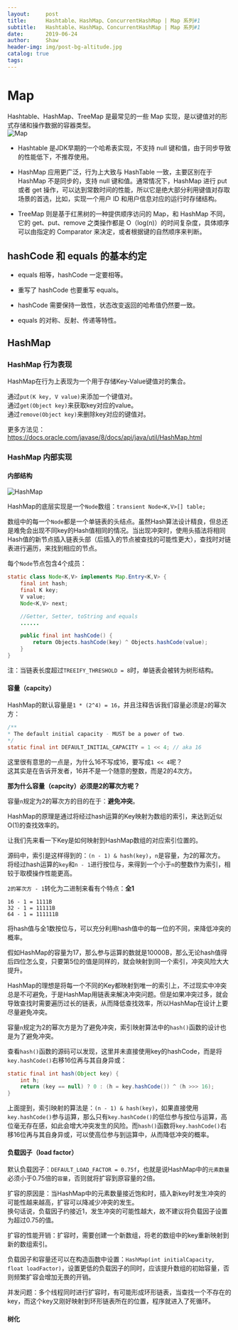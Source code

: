 ```yaml
---
layout:     post
title:      Hashtable、HashMap、ConcurrentHashMap | Map 系列#1
subtitle:   Hashtable、HashMap、ConcurrentHashMap | Map 系列#1
date:       2019-06-24
author:     Shaw
header-img: img/post-bg-altitude.jpg
catalog: true
tags:
---
```


# Map   

Hashtable、HashMap、TreeMap 是最常见的一些 Map 实现，是以键值对的形式存储和操作数据的容器类型。   
![Map](https://static001.geekbang.org/resource/image/26/7c/266cfaab2573c9777b1157816784727c.png)     

- Hashtable 是JDK早期的一个哈希表实现，不支持 null 键和值，由于同步导致的性能低下，不推荐使用。    

- HashMap 应用更广泛，行为上大致与 HashTable 一致，主要区别在于 HashMap 不是同步的，支持 null 键和值。通常情况下，HashMap 进行 put 或者 get 操作，可以达到常数时间的性能，所以它是绝大部分利用键值对存取场景的首选，比如，实现一个用户 ID 和用户信息对应的运行时存储结构。    

- TreeMap 则是基于红黑树的一种提供顺序访问的 Map，和 HashMap 不同，它的 get、put、remove 之类操作都是 O（log(n)）的时间复杂度，具体顺序可以由指定的 Comparator 来决定，或者根据键的自然顺序来判断。    

## hashCode 和 equals 的基本约定   

- equals 相等，hashCode 一定要相等。   

- 重写了 hashCode 也要重写 equals。   

- hashCode 需要保持一致性，状态改变返回的哈希值仍然要一致。   

- equals 的对称、反射、传递等特性。   

## HashMap   

### HashMap 行为表现    

  HashMap在行为上表现为一个用于存储Key-Value键值对的集合。    
  
  通过`put(K key, V value)`来添加一个键值对。    
  通过`get(Object key)`来获取key对应的value。    
  通过`remove(Object key)`来删除key对应的键值对。    
  
  更多方法见：https://docs.oracle.com/javase/8/docs/api/java/util/HashMap.html      

### HashMap 内部实现     
#### 内部结构
  ![HashMap](https://static001.geekbang.org/resource/image/1f/56/1f72306a9d8719c66790b56ef7977c56.png)   
  
  HashMap的底层实现是一个`Node`数组：`transient Node<K,V>[] table;`     
      
  数组中的每一个`Node`都是一个单链表的头结点。虽然Hash算法设计精良，但总还是难免会出现不同key的Hash值相同的情况。当出现冲突时，使用头插法将相同Hash值的新节点插入链表头部（后插入的节点被查找的可能性更大），查找时对链表进行遍历，来找到相应的节点。
  
  每个`Node`节点包含4个成员：     
  ```java
  static class Node<K,V> implements Map.Entry<K,V> {
      final int hash;
      final K key;
      V value;
      Node<K,V> next;

      //Getter, Setter, toString and equals
      ......

      public final int hashCode() {
          return Objects.hashCode(key) ^ Objects.hashCode(value);
      }
  }
  ```
  注：当链表长度超过`TREEIFY_THRESHOLD = 8`时，单链表会被转为树形结构。      


#### **容量（capcity）**      

  HashMap的默认容量是`1 * (2^4) = 16`，并且注释告诉我们容量必须是`2`的幂次方：     
  ```java
  /**
  * The default initial capacity - MUST be a power of two.
  */
  static final int DEFAULT_INITIAL_CAPACITY = 1 << 4; // aka 16
  ```    
  这里很有意思的一点是，为什么16不写成16，要写成`1 << 4`呢？      
  这其实是在告诉开发者，16并不是一个随意的整数，而是2的4次方。     


 **那为什么容量（capcity）必须是2的幂次方呢？**     

  容量`n`规定为2的幂次方的目的在于：**避免冲突**。        

  HashMap的原理是通过将经过hash运算的Key映射为数组的索引，来达到近似O(1)的查找效率的。       
  
  让我们先来看一下Key是如何映射到HashMap数组的对应索引位置的。    
  
  源码中，索引是这样得到的：`(n - 1) & hash(key)`，`n`是容量，为2的幂次方。    
  将经过hash运算的`key`和`n - 1`进行按位与，来得到一个小于`n`的整数作为索引，相较于取模操作性能更高。     
  
  `2的幂次方 - 1`转化为二进制来看有个特点：**全1**   
  ```
  16 - 1 = 1111B   
  32 - 1 = 11111B   
  64 - 1 = 111111B   
  ```
  将hash值与全1数按位与，可以充分利用hash值中的每一位的不同，来降低冲突的概率。  
  
  假如HashMap的容量为17，那么参与运算的数就是10000B，那么无论hash值得后四位怎么变，只要第5位的值是同样的，就会映射到同一个索引，冲突风险大大提升。         
  
  HashMap的理想是将每一个不同的Key都映射到唯一的索引上，不过现实中冲突总是不可避免，于是HashMap用链表来解决冲突问题。但是如果冲突过多，就会导致查找时需要遍历过长的链表，从而降低查找效率，所以HashMap在设计上要尽量避免冲突。     
  
  容量`n`规定为2的幂次方是为了避免冲突，索引映射算法中的`hash()`函数的设计也是为了避免冲突。    

  查看`hash()`函数的源码可以发现，这里并未直接使用key的hashCode，而是将`key.hashCode()`右移16位再与其自身异或：      
  ```java
  static final int hash(Object key) {
      int h;
      return (key == null) ? 0 : (h = key.hashCode()) ^ (h >>> 16);
  }
  ```
  
  上面提到，索引映射的算法是：`(n - 1) & hash(key)`，如果直接使用`key.hashCode()`参与运算，那么只有`key.hashCode()`的低位参与按位与运算，高位毫无存在感，如此会增大冲突发生的风险。而`hash()`函数将`key.hashCode()`右移16位再与其自身异或，可以使高位参与到运算中，从而降低冲突的概率。       


#### **负载因子（load factor）**
  
  默认负载因子：`DEFAULT_LOAD_FACTOR = 0.75f`，也就是说HashMap中的`元素数量`必须小于0.75倍的`容量`，否则就将扩容到原容量的2倍。      
  
  扩容的原因是：当HashMap中的元素数量接近饱和时，插入新key时发生冲突的可能性越来越高，扩容可以降减少冲突的发生。       
  换句话说，负载因子约接近1，发生冲突的可能性越大，故不建议将负载因子设置为超过0.75的值。     
  
  扩容的性能开销：扩容时，需要创建一个新数组，将老的数组中的key重新映射到新的数组索引。
  
  负载因子和容量还可以在构造函数中设置：`HashMap(int initialCapacity, float loadFactor)`，设置更低的负载因子的同时，应该提升数组的初始容量，否则频繁扩容会增加无畏的开销。      
  
  并发问题：多个线程同时进行扩容时，有可能形成环形链表，当查找一个不存在的key，而这个key又刚好映射到环形链表所在的位置，程序就进入了死循环。
  
#### **树化**
  
  

